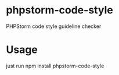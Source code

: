 # phpstorm-code-style
PHPStorm code style guideline checker

# Usage
just run npm install phpstorm-code-style 
